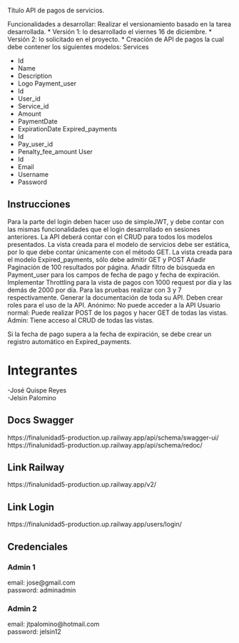 Título
API de pagos de servicios.


<!--* hecho -->
Funcionalidades a desarrollar:
Realizar el versionamiento basado en la tarea desarrollada. *
Versión 1: lo desarrollado el viernes 16 de diciembre. *
Versión 2: lo solicitado en el proyecto. *
Creación de API de pagos la cual debe contener los siguientes modelos:
Services  
- Id
- Name
- Description
- Logo
Payment_user
- Id
- User_id
- Service_id
- Amount
- PaymentDate
- ExpirationDate
Expired_payments
- Id
- Pay_user_id
- Penalty_fee_amount
User
- Id
- Email
- Username
- Password
<h2>Instrucciones</h2>
Para la parte del login deben hacer uso de simpleJWT, y debe contar con las mismas funcionalidades que el login desarrollado en sesiones anteriores.
La API deberá contar con el CRUD para todos los modelos presentados.
La vista creada para el modelo de servicios debe ser estática, por lo que debe contar únicamente con el método GET.
La vista creada para el modelo Expired_payments, sólo debe admitir GET y POST
Añadir Paginación de 100 resultados por página.
Añadir filtro de búsqueda en Payment_user para los campos de fecha de pago y fecha de expiración.
Implementar Throttling para la vista de pagos con 1000 request por día y las demás de 2000 por día. Para las pruebas realizar con 3 y 7 respectivamente.
Generar la documentación de toda su API.
Deben crear roles para el uso de la API.
Anónimo: No puede acceder a la API
Usuario normal: Puede realizar POST de los pagos y hacer GET de todas las vistas.
Admin: Tiene acceso al CRUD de todas las vistas.

Si la fecha de pago supera a la fecha de expiración, se debe crear un registro automático en Expired_payments.

<h1> Integrantes </h1>
-José Quispe Reyes <br>
-Jelsin Palomino <br>

<h2> Docs Swagger </h2>
https://finalunidad5-production.up.railway.app/api/schema/swagger-ui/<br>
https://finalunidad5-production.up.railway.app/api/schema/redoc/<br>

<h2> Link Railway </h2>
https://finalunidad5-production.up.railway.app/v2/

<h2> Link Login </h2>
https://finalunidad5-production.up.railway.app/users/login/ <br/>
<h2> Credenciales </h2>
<h3>Admin 1</h3>
email: jose@gmail.com<br/>
password: adminadmin<br/>
<h3>Admin 2</h3>
email: jtpalomino@hotmail.com<br/>
password: jelsin12<br/>
